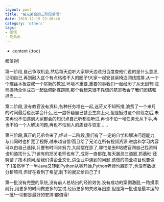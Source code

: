 ```yaml
---
layout: post
title: "在兄弟会的三阶段感悟"
date: 2019-12-19 22:26:40
category: 'others'
tags:
- 感悟
- 兄弟会
---
```

* content
{:toc}

都值得!













第一阶段,自己争取机会,然后每天边听大家聊天边递归百度查他们说的是什么意思,证明自己,再到融入这个有点格格不入的圈子!大家一起安装桌椅连网线插排,从一个个螺丝木板变成一个崭新的教室,环境不重要,重要的事我们一起经历了从无到有!沈师操场全体成员一起做俯卧撑跑圈,那个看起来很不靠谱的航哥教会了我们团结和担当......

第二阶段,没有教官没有资料,各种任务堆在一起,迷茫又不知所措,浪费了一个来月的时间最后也没学会什么,还一度怀疑自己甚至生病上火,但是挺过这个阶段之后,未来再也不怕遇到大家都会的知识点自己听都没听过,再也不怕一堆任务无从下手,再也不怕一个人解决问题,再也不怕别人的质疑与否定......

第三阶段,真正的兄弟会来了,经过一二阶段,我们有了一定的自学和解决问题能力,与此同时也扩宽了视野,越来越自信!而且给了兄弟连所有视频资源,进度和学习内容可以由自己选择,只要有时间肯努力,大纲摆在那了,哪怕是去B站或官网自己找资料也知道找什么了!该有的把关老师也有了,成哥一直都在,每天晨测三道题,抓基础!还聘请了技术顾问,给我们讲企业文化,讲企业中遇到的问题,该做的商业项目也要做了!(虽然学了一半Java又转到Python从零开始,Python老师也离职了,也没有数据分析项目,但好在看到了希望,剩下的就交给自己了!)

第一批没有完整的系统,没有前人总结出的经验效仿,没有成功的案例激励,一路摸索前行,用更多的时间做更多的尝试,经历更多的失败与困惑,但是第一批也是最幸运的一批!一切都是最好的安排!都值得!















